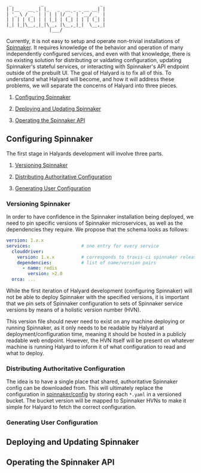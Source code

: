 ```
 _           _                     _
| |__   __ _| |_   _  __ _ _ __ __| |
| '_ \ / _` | | | | |/ _` | '__/ _` |
| | | | (_| | | |_| | (_| | | | (_| |
|_| |_|\__,_|_|\__, |\__,_|_|  \__,_|
                |___/
```

Currently, it is not easy to setup and operate non-trivial installations of
[Spinnaker](https://github.com/spinnaker/spinnaker). It requires knowledge of
the behavior and operation of many independently configured services, and even 
with that knowledge, there is no existing solution for distributing or 
valdating configuration, updating Spinnaker's stateful services, or interacting 
with Spinnaker's API endpoint outside of the prebuilt UI. The goal of Halyard 
is to fix all of this. To understand what Halyard will become, and how it will
address these problems, we will separate the concerns of Halyard into three
pieces.

1. [Configuring Spinnaker](#configuring-spinnaker)

2. [Deploying and Updating Spinnaker](#deploying-and-updating-spinnaker)

3. [Operating the Spinnaker API](#operating-the-spinnaker-api)

## Configuring Spinnaker

The first stage in Halyards development will involve three parts.

1. [Versioning Spinnaker](#versioning-spinnaker)

2. [Distributing Authoritative
   Configuration](#distributing-authoritatvie-configuration)

3. [Generating User Configuration](#generating-user-configuration)

### Versioning Spinnaker

In order to have confidence in the Spinnaker installation being deployed, we
need to pin specific versions of Spinnaker microservices, as well as the
dependencies they require. We propose that the schema looks as follows:

```yaml
version: 1.x.x
services:                   # one entry for every service
  clouddriver:
    version: 1.x.x          # corresponds to travis-ci spinnaker release
    dependencies:           # list of name/version pairs
      - name: redis
        version: >2.0
  orca: ...
```

While the first iteration of Halyard development (configuring Spinnaker) will
not be able to deploy Spinnaker with the specified versions, it is important
that we pin sets of Spinnaker configuration to sets of Spinnaker service
versions by means of a holistic version number (HVN).

This version file should never need to exist on any machine deploying or
running Spinnaker, as it only needs to be readable by Halyard at
deployment/configuration time, meaning it should be hosted in a publicly 
readable web endpoint. However, the HVN itself will be present on whatever
machine is running Halyard to inform it of what configuration to read and what
to deploy.

### Distributing Authoritative Configuration

The idea is to have a single place that shared, authoritative Spinnaker config 
can be downloaded from. This will ultimately replace the configuration in
[spinnaker/config](https://github.com/spinnaker/spinnaker/tree/master/config)
by storing each `*.yaml` in a versioned bucket. The bucket version will be
mapped to Spinnaker HVNs to make it simple for Halyard to fetch the correct
configuration.

### Generating User Configuration

## Deploying and Updating Spinnaker

## Operating the Spinnaker API
